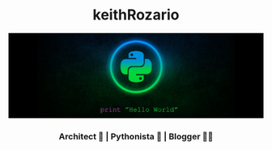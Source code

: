 <h1 align="center"> keithRozario </h1>

![BG](screenshot/bg.png)


<h3 align="center">Architect 📐  | Pythonista 🐍 | Blogger 👨‍💻 </h3>